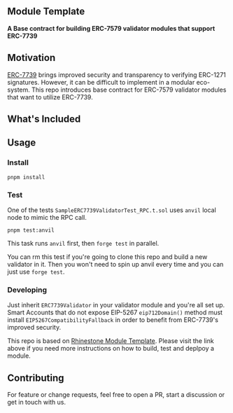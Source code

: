 ## Module Template

**A Base contract for building ERC-7579 validator modules that support ERC-7739**

## Motivation
[ERC-7739](https://ethereum-magicians.org/t/erc-7739-readable-typed-signatures-for-smart-accounts/20513) brings improved security and transparency to verifying ERC-1271 signatures.
However, it can be difficult to implement in a modular eco-system.
This repo introduces base contract for ERC-7579 validator modules that want to utilize ERC-7739.



## What's Included

## Usage
### Install

```shell
pnpm install
```

### Test

One of the tests `SampleERC7739ValidatorTest_RPC.t.sol` uses `anvil` local node to mimic the RPC call.
```shell
pnpm test:anvil
```
This task runs `anvil` first, then `forge test` in parallel.

You can rm this test if you're going to clone this repo and build a new validator in it.
Then you won't need to spin up anvil every time and you can just use `forge test`.

### Developing
Just inherit `ERC7739Validator` in your validator module and you're all set up.
Smart Accounts that do not expose EIP-5267 `eip712Domain()` method must install `EIP5267CompatibilityFallback` in order to benefit from ERC-7739's improved security.

This repo is based on [Rhinestone Module Template](https://github.com/rhinestonewtf/module-template).
Please visit the link above if you need more instructions on how to build, test and deplpoy a module.

## Contributing

For feature or change requests, feel free to open a PR, start a discussion or get in touch with us.
